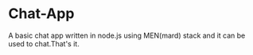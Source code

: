 # Chat-App

A basic chat app written in node.js using MEN(mard) stack and it can be used to chat.That's it.
